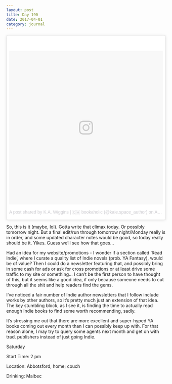 ```yaml
---
layout: post
title: Day 190
date: 2017-04-01
category: journal
---
```


<blockquote class="instagram-media" data-instgrm-version="7" style=" background:#FFF; border:0; border-radius:3px; box-shadow:0 0 1px 0 rgba(0,0,0,0.5),0 1px 10px 0 rgba(0,0,0,0.15); margin: 1px; max-width:658px; padding:0; width:99.375%; width:-webkit-calc(100% - 2px); width:calc(100% - 2px);"><div style="padding:8px;"> <div style=" background:#F8F8F8; line-height:0; margin-top:40px; padding:50.0% 0; text-align:center; width:100%;"> <div style=" background:url(data:image/png;base64,iVBORw0KGgoAAAANSUhEUgAAACwAAAAsCAMAAAApWqozAAAABGdBTUEAALGPC/xhBQAAAAFzUkdCAK7OHOkAAAAMUExURczMzPf399fX1+bm5mzY9AMAAADiSURBVDjLvZXbEsMgCES5/P8/t9FuRVCRmU73JWlzosgSIIZURCjo/ad+EQJJB4Hv8BFt+IDpQoCx1wjOSBFhh2XssxEIYn3ulI/6MNReE07UIWJEv8UEOWDS88LY97kqyTliJKKtuYBbruAyVh5wOHiXmpi5we58Ek028czwyuQdLKPG1Bkb4NnM+VeAnfHqn1k4+GPT6uGQcvu2h2OVuIf/gWUFyy8OWEpdyZSa3aVCqpVoVvzZZ2VTnn2wU8qzVjDDetO90GSy9mVLqtgYSy231MxrY6I2gGqjrTY0L8fxCxfCBbhWrsYYAAAAAElFTkSuQmCC); display:block; height:44px; margin:0 auto -44px; position:relative; top:-22px; width:44px;"></div></div><p style=" color:#c9c8cd; font-family:Arial,sans-serif; font-size:14px; line-height:17px; margin-bottom:0; margin-top:8px; overflow:hidden; padding:8px 0 7px; text-align:center; text-overflow:ellipsis; white-space:nowrap;"><a href="https://www.instagram.com/p/BSXxkzqlEpu/" style=" color:#c9c8cd; font-family:Arial,sans-serif; font-size:14px; font-style:normal; font-weight:normal; line-height:17px; text-decoration:none;" target="_blank">A post shared by K.A. Wiggins | 🇨🇦 bookaholic (@kaie.space_author)</a> on <time style=" font-family:Arial,sans-serif; font-size:14px; line-height:17px;" datetime="2017-04-02T05:37:04+00:00">Apr 1, 2017 at 10:37pm PDT</time></p></div></blockquote>
<script async defer src="//platform.instagram.com/en_US/embeds.js"></script>

So, this is it (maybe, lol). Gotta write that climax today. Or possibly tomorrow night. But a final edit/run through tomorrow night/Monday really is in order, and some updated character notes would be good, so today really should be it. Yikes. Guess we’ll see how that goes… 

Had an idea for my website/promotions - I wonder if a section called ‘Read Indie’, where I curate a quality list of Indie novels (prob. YA Fantasy), would be of value? Then I could do a newsletter featuring that, and possibly bring in some cash for ads or ask for cross promotions or at least drive some traffic to my site or something… I can’t be the first person to have thought of this, but it seems like a good idea, if only because someone needs to cut through all the shit and help readers find the gems. 

I’ve noticed a fair number of Indie author newsletters that I follow include works by other authors, so it’s pretty much just an extension of that idea. The key stumbling block, as I see it, is finding the time to actually read enough Indie books to find some worth recommending, sadly. 

It’s stressing me out that there are more excellent and super-hyped YA books coming out every month than I can possibly keep up with. For that reason alone, I may try to query some agents next month and get on with trad. publishers instead of just going Indie.

Saturday

Start Time: 2 pm

Location: Abbotsford; home; couch

Drinking: Malbec
